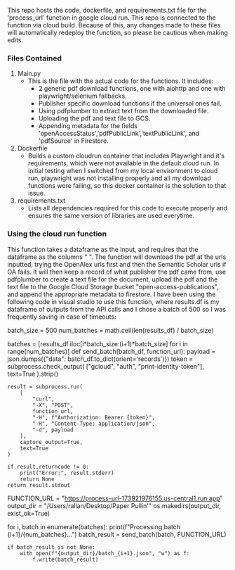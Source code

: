 This repo hosts the code, dockerfile, and requirements.txt file for the 'process_url' function in google cloud run. This repo is connected to the function via cloud build. Because of this, any changes made to these files will automatically redeploy the function, so please be cautious when making edits.

### Files Contained
1. Main.py
     - This is the file with the actual code for the functions. It includes:
         - 2 generic pdf download functions, one with aiohttp and one with playwright/selenium fallbacks.
         - Publisher specific download functions if the universal ones fail.
         - Using pdfplumber to extract text from the downloaded file.
         - Uploading the pdf and text file to GCS.
         - Appending metadata for the fields 'openAccessStatus','pdfPublicLink','textPublicLink', and 'pdfSource' in Firestore.
2. Dockerfile
     - Builds a custom cloudrun container that includes Playwright and it's requirements, which were not available in the default cloud run. In initial testing when I switched from my local environment to cloud run, playwright was not installing properly and all my download functions were failing, so this docker container is the solution to that issue.
3. requirements.txt
     - Lists all dependencies required for this code to execute properly and ensures the same version of libraries are used everytime.

### Using the cloud run function
This function takes a dataframe as the input, and requires that the dataframe as the columns " ".
The function will download the pdf at the urls inputted, trying the OpenAlex urls first and then the Semantic Scholar urls if OA fails.
It will then keep a record of what publisher the pdf came from, use pdfplumber to create a text file for the document, upload the pdf and the text file to the Google Cloud Storage bucket "open-access-publications", and append the appropriate metadata to firestore.
I have been using the following code in visual studio to use this function, where results.df is my dataframe of outputs from the API calls and I chose a batch of 500 so I was frequently saving in case of timeouts:

batch_size = 500
num_batches = math.ceil(len(results_df) / batch_size)

batches = [results_df.iloc[i*batch_size:(i+1)*batch_size] for i in range(num_batches)]
def send_batch(batch_df, function_url):
    payload = json.dumps({"data": batch_df.to_dict(orient='records')})
    token = subprocess.check_output(
        ["gcloud", "auth", "print-identity-token"], text=True
    ).strip()

    result = subprocess.run(
        [
            "curl",
            "-X", "POST",
            function_url,
            "-H", f"Authorization: Bearer {token}",
            "-H", "Content-Type: application/json",
            "-d", payload
        ],
        capture_output=True,
        text=True
    )
    
    if result.returncode != 0:
        print("Error:", result.stderr)
        return None
    return result.stdout

FUNCTION_URL = "https://process-url-173921976155.us-central1.run.app"
output_dir = "/Users/rallan/Desktop/Paper Pullin'"
os.makedirs(output_dir, exist_ok=True)

for i, batch in enumerate(batches):
    print(f"Processing batch {i+1}/{num_batches}...")
    batch_result = send_batch(batch, FUNCTION_URL)
    
    if batch_result is not None:
        with open(f"{output_dir}/batch_{i+1}.json", "w") as f:
            f.write(batch_result)
